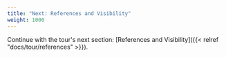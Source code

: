 ```yaml
---
title: "Next: References and Visibility"
weight: 1000
---
```


Continue with the tour's next section:
[References and Visibility]({{< relref "docs/tour/references" >}}).
